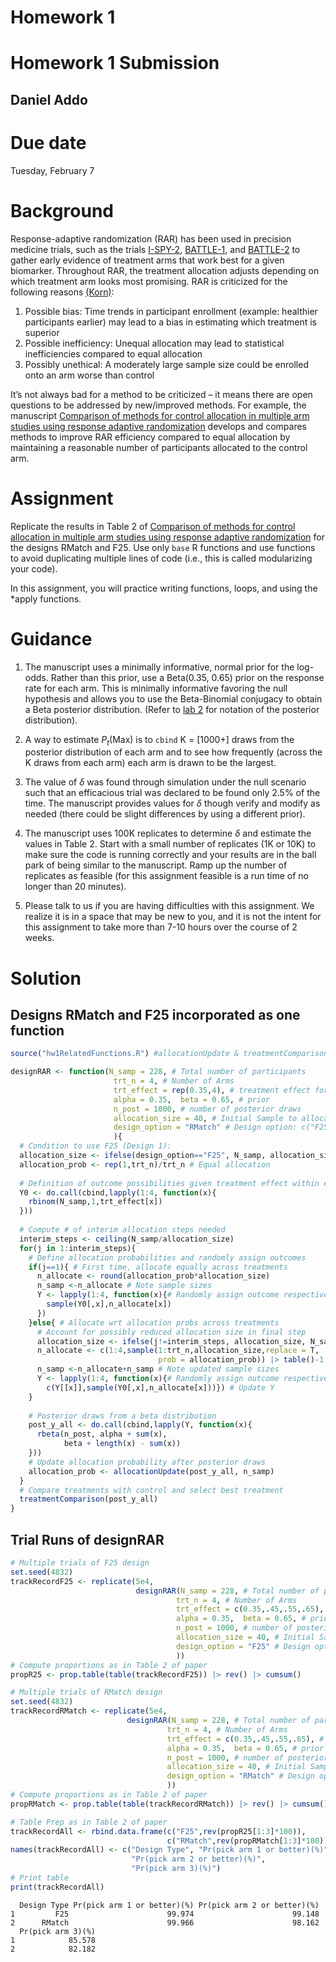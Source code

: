 Homework 1
================

# Homework 1 Submission

## Daniel Addo

# Due date

Tuesday, February 7

# Background

Response-adaptive randomization (RAR) has been used in precision
medicine trials, such as the trials
[I-SPY-2](https://www.nejm.org/doi/pdf/10.1056/NEJMoa1513750?articleTools=true),
[BATTLE-1](https://aacrjournals.org/cancerdiscovery/article/1/1/44/2198?casa_token=pK1gZcX-FgkAAAAA:KmsD6qnoaOMxqHJlg0VGlmqr2nqIl49Xupuh0FX7nnJXNjtdBwVWsdmVtUIXKdEWQ_e5i9pG),
and
[BATTLE-2](https://cdn.amegroups.cn/journals/amepc/files/journals/12/articles/6846/public/6846-PB2-R2.pdf)
to gather early evidence of treatment arms that work best for a given
biomarker. Throughout RAR, the treatment allocation adjusts depending on
which treatment arm looks most promising. RAR is criticized for the
following reasons
[(Korn)](https://watermark.silverchair.com/djx013.pdf?token=AQECAHi208BE49Ooan9kkhW_Ercy7Dm3ZL_9Cf3qfKAc485ysgAAAvswggL3BgkqhkiG9w0BBwagggLoMIIC5AIBADCCAt0GCSqGSIb3DQEHATAeBglghkgBZQMEAS4wEQQMUKqYjuX4J38OrUAJAgEQgIICrkuWgqA03alHxi4xfUz3ybPTepY21z2PaOZFRSmRgKhEf4ROr5tIP8MoeLwYxIexRpjXLTjKQ_Yn6s2oYBYUTJEG_gVqeevFGwvxyi8zas8R1GyiQWDyjnhBsjKcAsKCl6M63_K-LXEPLj7nyw4FZEefXgMSO91jz_bKseNLmhDEmZ7oPvO_xlBzWptEW4gE8I7mrv8h3NbFrM0BrbDIeOkIr36F3X-F3ip5a8lEDirZwrKyLCb598ivER1JVlr7iCzNV9OYHv6P79E6YxKGxJPDNk1WJ-ClcUb6aA87-Gae81SVipvqhu2npbLCFtWVikZKliWQ5lPE9CieOB9hnd93HLsp7Da9U3D0jodTMbk9RE28I7kzuoWHO8BEoPK8p1_1nTWw6pV5CbS02RFxtTr4-aCMm364vJAHrgP3rNmvi-KEGB4rxufA_hebdi2yS20nll2HdAVT81m_cm87x3YvVP7Ut9H-0zTCAVYACBJJUjKS7w7QKkIN-FqdQ7N7u_YJ83bl69sMF0fddIVTA6WFAJWpVmiij5ou34auXuzDtEKLN5nmQ-467HZtpMAkoyFxcyCdtI_ieuyCp1jlP3IC07JZAWvA_8A2W8hEFaRBimq0STpclvxEgt2OCDtE9kTXvS8v6ArS4U6ZkuM7Uw3PSG1ISoYAWPPvWzGMKWU4W4nCS0rT-TPWPJkPf8TGkUK9Q1cDemuYlWZBrYN-RUJ8X204vbqa-p9jsRKIfsQ0QDrW97qHYxf-659kKav288WZ8d5wmESsLKyHEc8JatY2dvmsIMIdeK3mKA68qDUqS3C1yO7X0T4BJZpJPGjjPzFrrqaLAmLdhdqITE5AcT_Eiy3upRuYw3TdqbznbDog3k2K2yIgQUZwu2HC9q_fJhqmxh0WkHQDyYeiXyqb):

1.  Possible bias: Time trends in participant enrollment (example:
    healthier participants earlier) may lead to a bias in estimating
    which treatment is superior
2.  Possible inefficiency: Unequal allocation may lead to statistical
    inefficiencies compared to equal allocation
3.  Possibly unethical: A moderately large sample size could be enrolled
    onto an arm worse than control

It’s not always bad for a method to be criticized – it means there are
open questions to be addressed by new/improved methods. For example, the
manuscript [Comparison of methods for control allocation in multiple arm
studies using response adaptive
randomization](https://journals.sagepub.com/doi/pdf/10.1177/1740774519877836)
develops and compares methods to improve RAR efficiency compared to
equal allocation by maintaining a reasonable number of participants
allocated to the control arm.

# Assignment

Replicate the results in Table 2 of [Comparison of methods for control
allocation in multiple arm studies using response adaptive
randomization](https://journals.sagepub.com/doi/pdf/10.1177/1740774519877836)
for the designs RMatch and F25. Use only `base` R functions and use
functions to avoid duplicating multiple lines of code (i.e., this is
called modularizing your code).

In this assignment, you will practice writing functions, loops, and
using the \*apply functions.

# Guidance

1.  The manuscript uses a minimally informative, normal prior for the
    log-odds. Rather than this prior, use a Beta(0.35, 0.65) prior on
    the response rate for each arm. This is minimally informative
    favoring the null hypothesis and allows you to use the Beta-Binomial
    conjugacy to obtain a Beta posterior distribution. (Refer to [lab
    2](https://uofuepibio.github.io/PHS7045-advanced-programming/week-02-lab.html)
    for notation of the posterior distribution).

2.  A way to estimate $P_t$(Max) is to `cbind` K = \[1000+\] draws from
    the posterior distribution of each arm and to see how frequently
    (across the K draws from each arm) each arm is drawn to be the
    largest.

3.  The value of $\delta$ was found through simulation under the null
    scenario such that an efficacious trial was declared to be found
    only 2.5% of the time. The manuscript provides values for $\delta$
    though verify and modify as needed (there could be slight
    differences by using a different prior).

4.  The manuscript uses 100K replicates to determine $\delta$ and
    estimate the values in Table 2. Start with a small number of
    replicates (1K or 10K) to make sure the code is running correctly
    and your results are in the ball park of being similar to the
    manuscript. Ramp up the number of replicates as feasible (for this
    assignment feasible is a run time of no longer than 20 minutes).

5.  Please talk to us if you are having difficulties with this
    assignment. We realize it is in a space that may be new to you, and
    it is not the intent for this assignment to take more than 7-10
    hours over the course of 2 weeks.

# Solution

## Designs RMatch and F25 incorporated as one function

``` r
source("hw1RelatedFunctions.R") #allocationUpdate & treatmentComparison fxns

designRAR <- function(N_samp = 228, # Total number of participants
                       trt_n = 4, # Number of Arms
                       trt_effect = rep(0.35,4), # treatment effect for each arm 
                       alpha = 0.35,  beta = 0.65, # prior
                       n_post = 1000, # number of posterior draws
                       allocation_size = 40, # Initial Sample to allocate
                       design_option = "RMatch" # Design option: c("F25", "RMatch") 
                       ){
  # Condition to use F25 (Design 1):
  allocation_size <- ifelse(design_option=="F25", N_samp, allocation_size)
  allocation_prob <- rep(1,trt_n)/trt_n # Equal allocation
  
  # Definition of outcome possibilities given treatment effect within each arm
  Y0 <- do.call(cbind,lapply(1:4, function(x){
    rbinom(N_samp,1,trt_effect[x])
  }))
  
  # Compute # of interim allocation steps needed
  interim_steps <- ceiling(N_samp/allocation_size)
  for(j in 1:interim_steps){
    # Define allocation probabilities and randomly assign outcomes
    if(j==1){ # First time, allocate equally across treatments
      n_allocate <- round(allocation_prob*allocation_size)
      n_samp <-n_allocate # Note sample sizes
      Y <- lapply(1:4, function(x){# Randomly assign outcome respectively
        sample(Y0[,x],n_allocate[x])
      })
    }else{ # Allocate wrt allocation probs across treatments
      # Account for possibly reduced allocation size in final step
      allocation_size <- ifelse(j!=interim_steps, allocation_size, N_samp %% allocation_size)
      n_allocate <- c(1:4,sample(1:trt_n,allocation_size,replace = T, 
                                 prob = allocation_prob)) |> table()-1
      n_samp <-n_allocate+n_samp # Note updated sample sizes
      Y <- lapply(1:4, function(x){# Randomly assign outcome respectively
        c(Y[[x]],sample(Y0[,x],n_allocate[x]))}) # Update Y
    }
    
    # Posterior draws from a beta distribution
    post_y_all <- do.call(cbind,lapply(Y, function(x){
      rbeta(n_post, alpha + sum(x), 
            beta + length(x) - sum(x))
    }))
    # Update allocation probability after posterior draws
    allocation_prob <- allocationUpdate(post_y_all, n_samp)
  }
  # Compare treatments with control and select best treatment
  treatmentComparison(post_y_all)
}
```

## Trial Runs of designRAR

``` r
# Multiple trials of F25 design
set.seed(4832)
trackRecordF25 <- replicate(5e4, 
                            designRAR(N_samp = 228, # Total number of participants
                                     trt_n = 4, # Number of Arms
                                     trt_effect = c(0.35,.45,.55,.65), # treatment effect for each arm 
                                     alpha = 0.35,  beta = 0.65, # prior
                                     n_post = 1000, # number of posterior draws
                                     allocation_size = 40, # Initial Sample to allocate
                                     design_option = "F25" # Design option: c("F25", "RMatch")
                                     ))
# Compute proportions as in Table 2 of paper
propR25 <- prop.table(table(trackRecordF25)) |> rev() |> cumsum()

# Multiple trials of RMatch design
set.seed(4832)
trackRecordRMatch <- replicate(5e4, 
                          designRAR(N_samp = 228, # Total number of participants
                                   trt_n = 4, # Number of Arms
                                   trt_effect = c(0.35,.45,.55,.65), # treatment effect for each arm 
                                   alpha = 0.35,  beta = 0.65, # prior
                                   n_post = 1000, # number of posterior draws
                                   allocation_size = 40, # Initial Sample to allocate
                                   design_option = "RMatch" # Design option: c("F25", "RMatch")
                                   ))
# Compute proportions as in Table 2 of paper
propRMatch <- prop.table(table(trackRecordRMatch)) |> rev() |> cumsum()

# Table Prep as in Table 2 of paper 
trackRecordAll <- rbind.data.frame(c("F25",rev(propR25[1:3]*100)),
                                   c("RMatch",rev(propRMatch[1:3]*100)))
names(trackRecordAll) <- c("Design Type", "Pr(pick arm 1 or better)(%)",
                           "Pr(pick arm 2 or better)(%)",
                           "Pr(pick arm 3)(%)")
# Print table
print(trackRecordAll)
```

      Design Type Pr(pick arm 1 or better)(%) Pr(pick arm 2 or better)(%)
    1         F25                      99.974                      99.148
    2      RMatch                      99.966                      98.162
      Pr(pick arm 3)(%)
    1            85.578
    2            82.182
